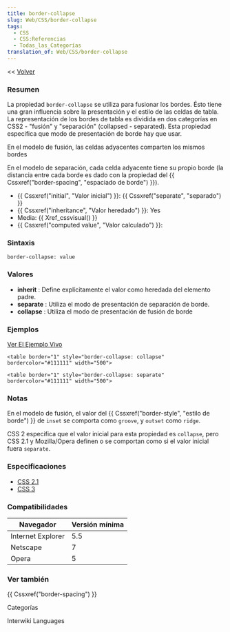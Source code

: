```yaml
---
title: border-collapse
slug: Web/CSS/border-collapse
tags:
  - CSS
  - CSS:Referencias
  - Todas_las_Categorías
translation_of: Web/CSS/border-collapse
---
```


<< [Volver](es/Gu%c3%ada_de_referencia_de_CSS)

### Resumen

La propiedad `border-collapse` se utiliza para fusionar los bordes. Ésto tiene una gran influencia sobre la presentación y el estilo de las celdas de tabla. La representación de los bordes de tabla es dividida en dos categorías en CSS2 - "fusión" y "separación" (collapsed - separated). Esta propiedad especifica que modo de presentación de borde hay que usar.

En el modelo de fusión, las celdas adyacentes comparten los mismos bordes

En el modelo de separación, cada celda adyacente tiene su propio borde (la distancia entre cada borde es dado con la propiedad del {{ Cssxref("border-spacing", "espaciado de borde") }}).

- {{ Cssxref("initial", "Valor inicial") }}: {{ Cssxref("separate", "separado") }}
- {{ Cssxref("inheritance", "Valor heredado") }}: Yes
- Media: {{ Xref_cssvisual() }}
- {{ Cssxref("computed value", "Valor calculado") }}:

### Sintaxis

```
border-collapse: value
```

### Valores

- **inherit** : Define explícitamente el valor como heredada del elemento padre.
- **separate** : Utiliza el modo de presentación de separación de borde.
- **collapse** : Utiliza el modo de presentación de fusión de borde

### Ejemplos

[Ver El Ejemplo Vivo](/samples/cssref/border-collapse.html)

```
<table border="1" style="border-collapse: collapse" bordercolor="#111111" width="500">
```

```
<table border="1" style="border-collapse: separate" bordercolor="#111111" width="500">
```

### Notas

En el modelo de fusión, el valor del {{ Cssxref("border-style", "estilo de borde") }} de `inset` se comporta como `groove`, y `outset` como `ridge`.

CSS 2 especifica que el valor inicial para esta propiedad es `collapse`, pero CSS 2.1 y Mozilla/Opera definen o se comportan como si el valor inicial fuera `separate`.

### Especificaciones

- [CSS 2.1](http://www.w3.org/TR/CSS21/tables.html#collapsing-borders)
- [CSS 3](http://www.w3.org/TR/REC-CSS2/tables.html#borders)

### Compatibilidades

| Navegador         | Versión mínima |
| ----------------- | -------------- |
| Internet Explorer | 5.5            |
| Netscape          | 7              |
| Opera             | 5              |

### Ver también

{{ Cssxref("border-spacing") }}

Categorías

Interwiki Languages
